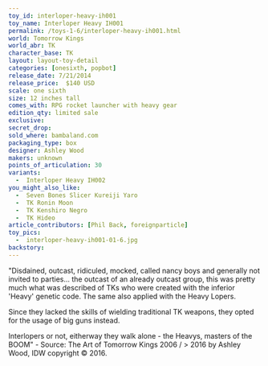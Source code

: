 ```yaml
---
toy_id: interloper-heavy-ih001
toy_name: Interloper Heavy IH001
permalink: /toys-1-6/interloper-heavy-ih001.html
world: Tomorrow Kings
world_abr: TK
character_base: TK
layout: layout-toy-detail
categories: [onesixth, popbot]
release_date: 7/21/2014
release_price:  $140 USD
scale: one sixth
size: 12 inches tall
comes_with: RPG rocket launcher with heavy gear
edition_qty: limited sale
exclusive: 
secret_drop:
sold_where: bambaland.com
packaging_type: box
designer: Ashley Wood
makers: unknown
points_of_articulation: 30
variants: 
  -  Interloper Heavy IH002
you_might_also_like:
  -  Seven Bones Slicer Kureiji Yaro
  -  TK Ronin Moon
  -  TK Kenshiro Negro
  -  TK Hideo  
article_contributors: [Phil Back, foreignparticle]
toy_pics:
  -  interloper-heavy-ih001-01-6.jpg
backstory:
---
```

"Disdained, outcast, ridiculed, mocked, called nancy boys and generally not invited to parties... the outcast of an already outcast group, this was pretty much what was described of TKs who were created with the inferior 'Heavy' genetic code. The same also applied with the Heavy Lopers.

Since they lacked the skills of wielding traditional TK weapons, they opted for the usage of big guns instead.

Interlopers or not, eitherway they walk alone - the Heavys, masters of the BOOM" - Source: The Art of Tomorrow Kings 2006 / > 2016 by Ashley Wood, IDW copyright © 2016.
